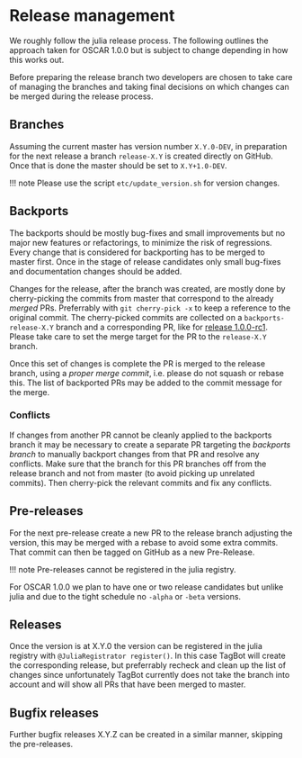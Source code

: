 # Release management

We roughly follow the julia release process. The following outlines the approach taken for OSCAR 1.0.0 but is subject to change depending in how this works out.

Before preparing the release branch two developers are chosen to take care of managing the branches and taking final decisions on which changes can be merged during the release process.

## Branches

Assuming the current master has version number `X.Y.0-DEV`, in preparation for the next release
a branch `release-X.Y` is created directly on GitHub.
Once that is done the master should be set to `X.Y+1.0-DEV`.

!!! note 
    Please use the script `etc/update_version.sh` for version changes.

## Backports

The backports should be mostly bug-fixes and small improvements but no major new features or refactorings, to minimize the risk of regressions.
Every change that is considered for backporting has to be merged to master first.
Once in the stage of release candidates only small bug-fixes and documentation changes should be added.

Changes for the release, after the branch was created, are mostly done by cherry-picking the commits from master that correspond to the already _merged_ PRs. Preferrably with `git cherry-pick -x` to keep a reference to the original commit.
The cherry-picked commits are collected on a `backports-release-X.Y` branch and a corresponding PR, like for [release 1.0.0-rc1](https://github.com/oscar-system/Oscar.jl/pull/3378). Please take care to set the merge target for the PR to the `release-X.Y` branch.

Once this set of changes is complete the PR is merged to the release branch, using a _proper merge commit_, i.e. please do not squash or rebase this.
The list of backported PRs may be added to the commit message for the merge.

### Conflicts

If changes from another PR cannot be cleanly applied to the backports branch it may be necessary to create a separate PR targeting the _backports branch_ to manually backport changes from that PR and resolve any conflicts. Make sure that the branch for this PR branches off from the release branch and not from master (to avoid picking up unrelated commits). Then cherry-pick the relevant commits and fix any conflicts.

## Pre-releases

For the next pre-release create a new PR to the release branch adjusting the version, this may be merged with a rebase to avoid some extra commits. That commit can then be tagged on GitHub as a new Pre-Release.

!!! note
    Pre-releases cannot be registered in the julia registry.

For OSCAR 1.0.0 we plan to have one or two release candidates but unlike julia and due to the tight schedule no `-alpha` or `-beta` versions.

## Releases

Once the version is at X.Y.0 the version can be registered in the julia registry with `@JuliaRegistrator register()`. In this case TagBot will create the corresponding release, but preferrably recheck and clean up the list of changes since unfortunately TagBot currently does not take the branch into account and will show all PRs that have been merged to master.

## Bugfix releases

Further bugfix releases X.Y.Z can be created in a similar manner, skipping the pre-releases.
